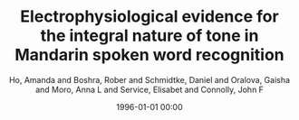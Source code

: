 ---
layout: post
title: Electrophysiological evidence for the integral nature of tone in Mandarin spoken word recognition

date: 1996-01-01 00:00
author: Ho, Amanda and Boshra, Rober and Schmidtke, Daniel and Oralova, Gaisha and Moro, Anna L and Service, Elisabet and Connolly, John F
journal: Neuropsychologia

year: 2019
---
